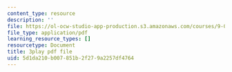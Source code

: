 ```yaml
---
content_type: resource
description: ''
file: https://ol-ocw-studio-app-production.s3.amazonaws.com/courses/9-00sc-introduction-to-psychology-fall-2011/5d1da210b007851b2f279a2257df4764_Qw4SkvZ03cc.pdf
file_type: application/pdf
learning_resource_types: []
resourcetype: Document
title: 3play pdf file
uid: 5d1da210-b007-851b-2f27-9a2257df4764
---
```

